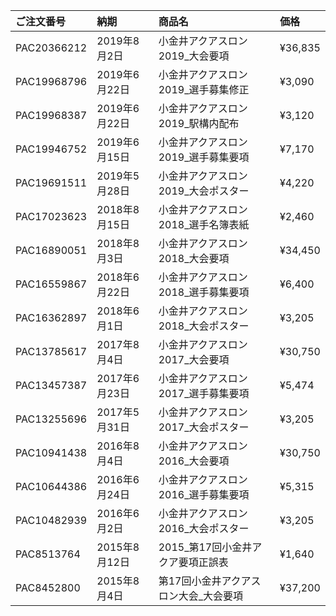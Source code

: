|ご注文番号|納期|商品名|価格|
|:---|:---|:---|:---|
|PAC20366212|2019年8月2日|小金井アクアスロン2019_大会要項|¥36,835|
|PAC19968796|2019年6月22日|小金井アクアスロン2019_選手募集修正|¥3,090|
|PAC19968387|2019年6月22日|小金井アクアスロン2019_駅構内配布|¥3,120|
|PAC19946752|2019年6月15日|小金井アクアスロン2019_選手募集要項|¥7,170|
|PAC19691511|2019年5月28日|小金井アクアスロン2019_大会ポスター|¥4,220|
|PAC17023623|2018年8月15日|小金井アクアスロン2018_選手名簿表紙|¥2,460|
|PAC16890051|2018年8月3日|小金井アクアスロン2018_大会要項|¥34,450|
|PAC16559867|2018年6月22日|小金井アクアスロン2018_選手募集要項|¥6,400|
|PAC16362897|2018年6月1日|小金井アクアスロン2018_大会ポスター|¥3,205|
|PAC13785617|2017年8月4日|小金井アクアスロン2017_大会要項|¥30,750|
|PAC13457387|2017年6月23日|小金井アクアスロン2017_選手募集要項|¥5,474|
|PAC13255696|2017年5月31日|小金井アクアスロン2017_大会ポスター|¥3,205|
|PAC10941438|2016年8月4日|小金井アクアスロン2016_大会要項|¥30,750|
|PAC10644386|2016年6月24日|小金井アクアスロン2016_選手募集要項|¥5,315|
|PAC10482939|2016年6月2日|小金井アクアスロン2016_大会ポスター|¥3,205|
|PAC8513764|2015年8月12日|2015_第17回小金井アクア要項正誤表|¥1,640|
|PAC8452800|2015年8月4日|第17回小金井アクアスロン大会_大会要項|¥37,200|

